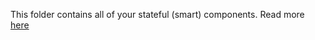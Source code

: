 This folder contains all of your stateful (smart) components. Read more [here](https://medium.com/@dan_abramov/smart-and-dumb-components-7ca2f9a7c7d0)
